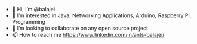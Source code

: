 - 👋 Hi, I’m @balajei
- 👀 I’m interested in Java, Networking Applications, Arduino, Raspberry Pi, Programming
- 💞️ I’m looking to collaborate on any open source project
- 📫 How to reach me https://www.linkedin.com/in/ants-balajei/

<!---
balajei/balajei is a ✨ special ✨ repository because its `README.md` (this file) appears on your GitHub profile.
You can click the Preview link to take a look at your changes.
--->
